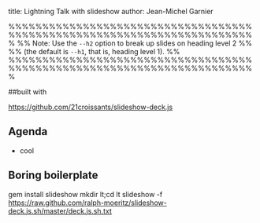 title: Lightning Talk with slideshow
author: Jean-Michel Garnier

%%%%%%%%%%%%%%%%%%%%%%%%%%%%%%%%%%%%%%%%%%%%%%%%%%%%%%%%%%%%%%%%%%%%%%%%%
%% Note: Use the `--h2` option to break up slides on heading level 2
%%
%% (the default is `--h1`, that is, heading level 1).
%%
%%%%%%%%%%%%%%%%%%%%%%%%%%%%%%%%%%%%%%%%%%%%%%%%%%%%%%%%%%%%%%%%%%%%%%%%%

##built with

<https://github.com/21croissants/slideshow-deck.js>

## Agenda

* cool

## Boring boilerplate 

  gem install slideshow
  mkdir lt;cd lt
  slideshow -f https://raw.github.com/ralph-moeritz/slideshow-deck.js.sh/master/deck.js.sh.txt

